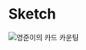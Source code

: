 # Sketch

![영준이의 카드 카운팅](https://user-images.githubusercontent.com/79366855/109325308-202bc180-7899-11eb-8172-9cdda396d480.jpg)


